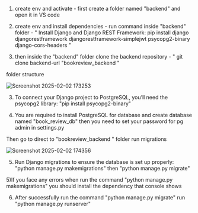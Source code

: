 1) create env and activate - 
  first create a folder named "backend" and open it in VS code 

2) create env and install dependencies - 
 run command inside "backend" folder - " Install Django and Django REST Framework:
pip install django djangorestframework djangorestframework-simplejwt psycopg2-binary django-cors-headers
"
3) then inside the "backend" folder clone the backend repository - " git clone backend-url "bookreview_backend "

  folder structure

![Screenshot 2025-02-02 173253](https://github.com/user-attachments/assets/5f5d230e-9898-417a-a544-efebccbe9ebf)



3) To connect your Django project to PostgreSQL, you’ll need the psycopg2 library:
 "pip install psycopg2-binary"

4) You are required to install PostgreSQL for database
 and create database named "book_review_db"
   then you need to set your password for pg admin in settings.py

Then go to direct to "bookreview_backend " folder run migrations

![Screenshot 2025-02-02 174356](https://github.com/user-attachments/assets/3bf30734-89c2-49e1-a2ce-fd4e7fb17f78)


5) Run Django migrations to ensure the database is set up properly:
 "python manage.py makemigrations" then
 "python manage.py migrate"

5)If you face any errors when run the command "python manage.py makemigrations"
  you should install the dependency that console shows

6) After successfully run the command "python manage.py migrate"
  run "python manage.py runserver"


